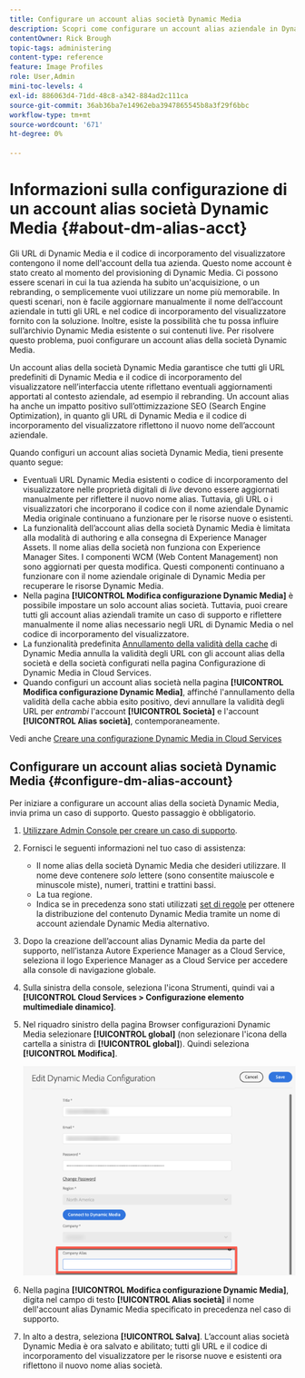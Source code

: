 ```yaml
---
title: Configurare un account alias società Dynamic Media
description: Scopri come configurare un account alias aziendale in Dynamic Media.
contentOwner: Rick Brough
topic-tags: administering
content-type: reference
feature: Image Profiles
role: User,Admin
mini-toc-levels: 4
exl-id: 886063d4-71dd-48c8-a342-884ad2c111ca
source-git-commit: 36ab36ba7e14962eba3947865545b8a3f29f6bbc
workflow-type: tm+mt
source-wordcount: '671'
ht-degree: 0%

---
```


# Informazioni sulla configurazione di un account alias società Dynamic Media {#about-dm-alias-acct}

<!-- hide: yes
hidefromtoc: yes -->

<!-- >[!NOTE]
>
>This feature to create a Dynamic Media company alias account is in the Prerelease Channel for January 2022. See [Prerelease Channel documentation](https://experienceleague.adobe.com/docs/experience-manager-cloud-service/content/release-notes/prerelease.html?lang=en#enable-prerelease) for information on how to enable the feature for your environment. The feature is generally available in the February 2022 release. -->

Gli URL di Dynamic Media e il codice di incorporamento del visualizzatore contengono il nome dell&#39;account della tua azienda. Questo nome account è stato creato al momento del provisioning di Dynamic Media. Ci possono essere scenari in cui la tua azienda ha subito un&#39;acquisizione, o un rebranding, o semplicemente vuoi utilizzare un nome più memorabile. In questi scenari, non è facile aggiornare manualmente il nome dell’account aziendale in tutti gli URL e nel codice di incorporamento del visualizzatore fornito con la soluzione. Inoltre, esiste la possibilità che tu possa influire sull’archivio Dynamic Media esistente o sui contenuti live. Per risolvere questo problema, puoi configurare un account alias della società Dynamic Media.

Un account alias della società Dynamic Media garantisce che tutti gli URL predefiniti di Dynamic Media e il codice di incorporamento del visualizzatore nell’interfaccia utente riflettano eventuali aggiornamenti apportati al contesto aziendale, ad esempio il rebranding. Un account alias ha anche un impatto positivo sull’ottimizzazione SEO (Search Engine Optimization), in quanto gli URL di Dynamic Media e il codice di incorporamento del visualizzatore riflettono il nuovo nome dell’account aziendale.

Quando configuri un account alias società Dynamic Media, tieni presente quanto segue:

* Eventuali URL Dynamic Media esistenti o codice di incorporamento del visualizzatore nelle proprietà digitali di *live* devono essere aggiornati manualmente per riflettere il nuovo nome alias. Tuttavia, gli URL o i visualizzatori che incorporano il codice con il nome aziendale Dynamic Media originale continuano a funzionare per le risorse nuove o esistenti.
* La funzionalità dell’account alias della società Dynamic Media è limitata alla modalità di authoring e alla consegna di Experience Manager Assets. Il nome alias della società non funziona con Experience Manager Sites. I componenti WCM (Web Content Management) non sono aggiornati per questa modifica. Questi componenti continuano a funzionare con il nome aziendale originale di Dynamic Media per recuperare le risorse Dynamic Media.
* Nella pagina **[!UICONTROL Modifica configurazione Dynamic Media]** è possibile impostare un solo account alias società. Tuttavia, puoi creare tutti gli account alias aziendali tramite un caso di supporto e riflettere manualmente il nome alias necessario negli URL di Dynamic Media o nel codice di incorporamento del visualizzatore.
* La funzionalità predefinita [Annullamento della validità della cache](/help/assets/dynamic-media/invalidate-cdn-cache-dynamic-media.md) di Dynamic Media annulla la validità degli URL con gli account alias della società e della società configurati nella pagina Configurazione di Dynamic Media in Cloud Services.
* Quando configuri un account alias società nella pagina **[!UICONTROL Modifica configurazione Dynamic Media]**, affinché l&#39;annullamento della validità della cache abbia esito positivo, devi annullare la validità degli URL per *entrambi* l&#39;account **[!UICONTROL Società]** e l&#39;account **[!UICONTROL Alias società]**, contemporaneamente.

Vedi anche [Creare una configurazione Dynamic Media in Cloud Services](/help/assets/dynamic-media/config-dm.md#configuring-dynamic-media-cloud-services)

## Configurare un account alias società Dynamic Media {#configure-dm-alias-account}

Per iniziare a configurare un account alias della società Dynamic Media, invia prima un caso di supporto. Questo passaggio è obbligatorio.

1. [Utilizzare Admin Console per creare un caso di supporto](https://helpx.adobe.com/it/enterprise/using/support-for-experience-cloud.html).
1. Fornisci le seguenti informazioni nel tuo caso di assistenza:

   * Il nome alias della società Dynamic Media che desideri utilizzare. Il nome deve contenere *solo* lettere (sono consentite maiuscole e minuscole miste), numeri, trattini e trattini bassi.
   * La tua regione.
   * Indica se in precedenza sono stati utilizzati [set di regole](/help/assets/dynamic-media/using-rulesets-to-transform-urls.md) per ottenere la distribuzione del contenuto Dynamic Media tramite un nome di account aziendale Dynamic Media alternativo.

1. Dopo la creazione dell’account alias Dynamic Media da parte del supporto, nell’istanza Autore Experience Manager as a Cloud Service, seleziona il logo Experience Manager as a Cloud Service per accedere alla console di navigazione globale.
1. Sulla sinistra della console, seleziona l&#39;icona Strumenti, quindi vai a **[!UICONTROL Cloud Services > Configurazione elemento multimediale dinamico]**.
1. Nel riquadro sinistro della pagina Browser configurazioni Dynamic Media selezionare **[!UICONTROL global]** (non selezionare l&#39;icona della cartella a sinistra di **[!UICONTROL global]**). Quindi seleziona **[!UICONTROL Modifica]**.

   ![Campo di testo alias società Dynamic Media](/help/assets/assets-dm/dm-company-alias.png)

1. Nella pagina **[!UICONTROL Modifica configurazione Dynamic Media]**, digita nel campo di testo **[!UICONTROL Alias società]** il nome dell&#39;account alias Dynamic Media specificato in precedenza nel caso di supporto.
1. In alto a destra, seleziona **[!UICONTROL Salva]**.
L’account alias società Dynamic Media è ora salvato e abilitato; tutti gli URL e il codice di incorporamento del visualizzatore per le risorse nuove e esistenti ora riflettono il nuovo nome alias società.